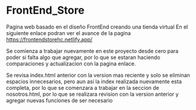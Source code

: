 # FrontEnd_Store
Pagina web basado en el diseño FrontEnd creando una tienda virtual
En el siguiente enlace podran ver el avance de la pagina 
https://frontendstorehc.netlify.app/

Se comienza a trabajar nuevamente en este proyecto desde cero para poder si falta algo que agregar, por lo que se estaran haciendo comparaciones y actualizacion con la pagina enlace.

Se revisa index.html anterior con la version mas reciente y solo se eliminan espacios innecesarios, pero aun asi la index realizada nuevamente esta completa, por lo que se comenzara a trabajar en la seccion de nosotros.html, por lo que se realizara revision con la version anterior y agregar nuevas funciones de ser necesario
